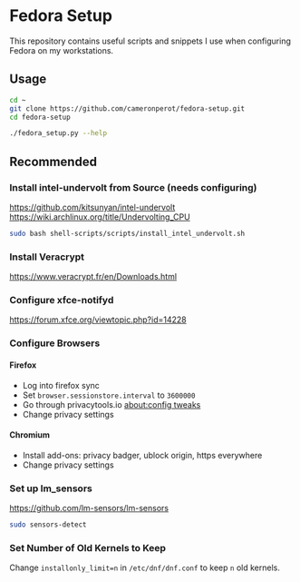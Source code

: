 # Fedora Setup
This repository contains useful scripts and snippets I use when configuring Fedora on my workstations.

## Usage
```bash
cd ~
git clone https://github.com/cameronperot/fedora-setup.git
cd fedora-setup
```
```bash
./fedora_setup.py --help
```

## Recommended

### Install intel-undervolt from Source (needs configuring)
https://github.com/kitsunyan/intel-undervolt
https://wiki.archlinux.org/title/Undervolting_CPU
```bash
sudo bash shell-scripts/scripts/install_intel_undervolt.sh
```

### Install Veracrypt
https://www.veracrypt.fr/en/Downloads.html

### Configure xfce-notifyd
https://forum.xfce.org/viewtopic.php?id=14228

### Configure Browsers

#### Firefox
* Log into firefox sync
* Set `browser.sessionstore.interval` to `3600000`
* Go through privacytools.io [about:config tweaks](https://www.privacytools.io/browsers/#about_config)
* Change privacy settings

#### Chromium
* Install add-ons: privacy badger, ublock origin, https everywhere
* Change privacy settings

### Set up lm_sensors
https://github.com/lm-sensors/lm-sensors
```bash
sudo sensors-detect
```

### Set Number of Old Kernels to Keep
Change `installonly_limit=n` in `/etc/dnf/dnf.conf` to keep `n` old kernels.
